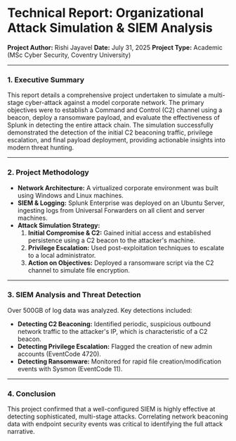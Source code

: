 # Technical Report: Organizational Attack Simulation & SIEM Analysis

**Project Author:** Rishi Jayavel
**Date:** July 31, 2025
**Project Type:** Academic (MSc Cyber Security, Coventry University)

---

### 1. Executive Summary

This report details a comprehensive project undertaken to simulate a multi-stage cyber-attack against a model corporate network. The primary objectives were to establish a Command and Control (C2) channel using a beacon, deploy a ransomware payload, and evaluate the effectiveness of Splunk in detecting the entire attack chain. The simulation successfully demonstrated the detection of the initial C2 beaconing traffic, privilege escalation, and final payload deployment, providing actionable insights into modern threat hunting.

---

### 2. Project Methodology

* **Network Architecture:** A virtualized corporate environment was built using Windows and Linux machines.
* **SIEM & Logging:** Splunk Enterprise was deployed on an Ubuntu Server, ingesting logs from Universal Forwarders on all client and server machines.
* **Attack Simulation Strategy:**
    1.  **Initial Compromise & C2:** Gained initial access and established persistence using a C2 beacon to the attacker's machine.
    2.  **Privilege Escalation:** Used post-exploitation techniques to escalate to a local administrator.
    3.  **Action on Objectives:** Deployed a ransomware script via the C2 channel to simulate file encryption.

---

### 3. SIEM Analysis and Threat Detection

Over 500GB of log data was analyzed. Key detections included:
* **Detecting C2 Beaconing:** Identified periodic, suspicious outbound network traffic to the attacker's IP, which is characteristic of a C2 beacon.
* **Detecting Privilege Escalation:** Flagged the creation of new admin accounts (EventCode 4720).
* **Detecting Ransomware:** Monitored for rapid file creation/modification events with Sysmon (EventCode 11).

---

### 4. Conclusion

This project confirmed that a well-configured SIEM is highly effective at detecting sophisticated, multi-stage attacks. Correlating network beaconing data with endpoint security events was critical to identifying the full attack narrative.
